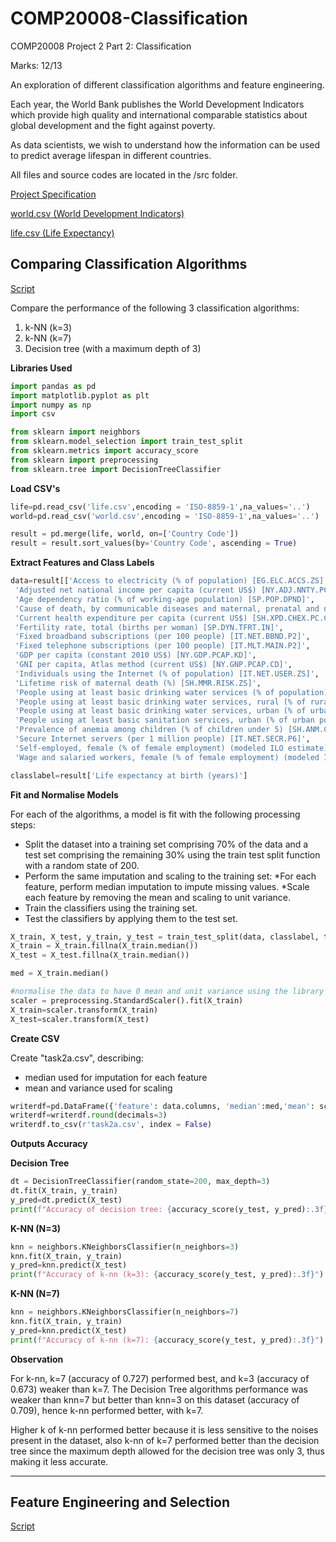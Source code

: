 # COMP20008-Classification

COMP20008 Project 2 Part 2: Classification

Marks: 12/13

An exploration of different classification algorithms and feature engineering.

Each year, the World Bank publishes the World Development Indicators which provide high quality and international comparable statistics about global development and the fight against poverty. 

As data scientists, we wish to understand how the information can be used to predict average lifespan in different countries.

All files and source codes are located in the /src folder.

[Project Specification](/proj2_spec.pdf)  

[world.csv (World Development Indicators)](/src/world.csv)  

[life.csv (Life Expectancy)](/src/life.csv)  


## Comparing Classification Algorithms

[Script](/src/task2a.py)

Compare the performance of the following 3 classification algorithms: 

1. k-NN (k=3) 
2. k-NN (k=7) 
3. Decision tree (with a maximum depth of 3)

**Libraries Used**

```python
import pandas as pd
import matplotlib.pyplot as plt
import numpy as np
import csv

from sklearn import neighbors
from sklearn.model_selection import train_test_split
from sklearn.metrics import accuracy_score
from sklearn import preprocessing
from sklearn.tree import DecisionTreeClassifier
```

**Load CSV's**

```python
life=pd.read_csv('life.csv',encoding = 'ISO-8859-1',na_values='..')
world=pd.read_csv('world.csv',encoding = 'ISO-8859-1',na_values='..')

result = pd.merge(life, world, on=['Country Code'])
result = result.sort_values(by='Country Code', ascending = True)
```

**Extract Features and Class Labels**

```python
data=result[['Access to electricity (% of population) [EG.ELC.ACCS.ZS]',
 'Adjusted net national income per capita (current US$) [NY.ADJ.NNTY.PC.CD]',
 'Age dependency ratio (% of working-age population) [SP.POP.DPND]',
 'Cause of death, by communicable diseases and maternal, prenatal and nutrition conditions (% of total) [SH.DTH.COMM.ZS]',
 'Current health expenditure per capita (current US$) [SH.XPD.CHEX.PC.CD]',
 'Fertility rate, total (births per woman) [SP.DYN.TFRT.IN]',
 'Fixed broadband subscriptions (per 100 people) [IT.NET.BBND.P2]',
 'Fixed telephone subscriptions (per 100 people) [IT.MLT.MAIN.P2]',
 'GDP per capita (constant 2010 US$) [NY.GDP.PCAP.KD]',
 'GNI per capita, Atlas method (current US$) [NY.GNP.PCAP.CD]',
 'Individuals using the Internet (% of population) [IT.NET.USER.ZS]',
 'Lifetime risk of maternal death (%) [SH.MMR.RISK.ZS]',
 'People using at least basic drinking water services (% of population) [SH.H2O.BASW.ZS]',
 'People using at least basic drinking water services, rural (% of rural population) [SH.H2O.BASW.RU.ZS]',
 'People using at least basic drinking water services, urban (% of urban population) [SH.H2O.BASW.UR.ZS]',
 'People using at least basic sanitation services, urban (% of urban population) [SH.STA.BASS.UR.ZS]',
 'Prevalence of anemia among children (% of children under 5) [SH.ANM.CHLD.ZS]',
 'Secure Internet servers (per 1 million people) [IT.NET.SECR.P6]',
 'Self-employed, female (% of female employment) (modeled ILO estimate) [SL.EMP.SELF.FE.ZS]',
 'Wage and salaried workers, female (% of female employment) (modeled ILO estimate) [SL.EMP.WORK.FE.ZS]']].astype(float)

classlabel=result['Life expectancy at birth (years)']
```

**Fit and Normalise Models**

For each of the algorithms, a model is fit with the following processing steps:

* Split the dataset into a training set comprising 70% of the data and a test set comprising the remaining 30% using the train test split function with a random state of 200.
* Perform the same imputation and scaling to the training set:
  *For each feature, perform median imputation to impute missing values. 
  *Scale each feature by removing the mean and scaling to unit variance.
* Train the classifiers using the training set.
* Test the classifiers by applying them to the test set.

```python
X_train, X_test, y_train, y_test = train_test_split(data, classlabel, train_size=0.7, test_size=0.3, random_state=200)
X_train = X_train.fillna(X_train.median())
X_test = X_test.fillna(X_train.median())

med = X_train.median()

#normalise the data to have 0 mean and unit variance using the library functions. This will help for later computation of distances between instances
scaler = preprocessing.StandardScaler().fit(X_train)
X_train=scaler.transform(X_train)
X_test=scaler.transform(X_test)
```

**Create CSV**

Create "task2a.csv", describing: 
* median used for imputation for each feature
* mean and variance used for scaling

```python
writerdf=pd.DataFrame({'feature': data.columns, 'median':med,'mean': scaler.mean_,'variance': scaler.var_})
writerdf=writerdf.round(decimals=3)
writerdf.to_csv(r'task2a.csv', index = False)
```

**Outputs Accuracy**

**Decision Tree**

```python
dt = DecisionTreeClassifier(random_state=200, max_depth=3)
dt.fit(X_train, y_train)
y_pred=dt.predict(X_test)
print(f"Accuracy of decision tree: {accuracy_score(y_test, y_pred):.3f}")
```

**K-NN (N=3)**

```python
knn = neighbors.KNeighborsClassifier(n_neighbors=3)
knn.fit(X_train, y_train)
y_pred=knn.predict(X_test)
print(f"Accuracy of k-nn (k=3): {accuracy_score(y_test, y_pred):.3f}")
```

**K-NN (N=7)**

```python
knn = neighbors.KNeighborsClassifier(n_neighbors=7)
knn.fit(X_train, y_train)
y_pred=knn.predict(X_test)
print(f"Accuracy of k-nn (k=7): {accuracy_score(y_test, y_pred):.3f}")
```

**Observation**

For k-nn, k=7 (accuracy of 0.727) performed best, and k=3 (accuracy of 0.673) weaker than k=7. The Decision Tree algorithms performance was weaker than knn=7 but better than knn=3 on this dataset (accuracy of 0.709), hence k-nn performed better, with k=7.

Higher k of k-nn performed better because it is less sensitive to the noises present in the dataset, also k-nn of k=7 performed better than the decision tree since the maximum depth allowed for the decision tree was only 3, thus making it less accurate.

---

## Feature Engineering and Selection

[Script](/src/task2b.py)

